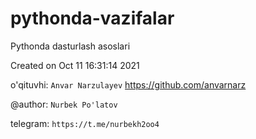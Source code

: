 # pythonda-vazifalar

 Pythonda dasturlash asoslari
 
 Created on  Oct 11 16:31:14 2021
 
 o'qituvhi: `Anvar Narzulayev` https://github.com/anvarnarz
 
 @author:  `Nurbek Po'latov`
 
 telegram: `https://t.me/nurbekh2oo4`
 

